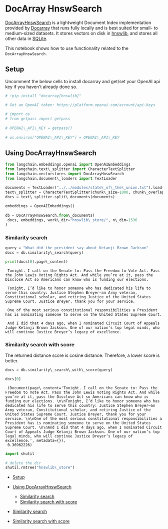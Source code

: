 # DocArray HnswSearch

[DocArrayHnswSearch](https://docs.docarray.org/user_guide/storing/index_hnswlib/) is a lightweight Document Index implementation provided by [Docarray](https://github.com/docarray/docarray) that runs fully locally and is best suited for small- to medium-sized datasets. It stores vectors on disk in [hnswlib](https://github.com/nmslib/hnswlib), and stores all other data in [SQLite](https://www.sqlite.org/index.html).

This notebook shows how to use functionality related to the `DocArrayHnswSearch`.

## Setup[​](#setup "Direct link to Setup")

Uncomment the below cells to install docarray and get/set your OpenAI api key if you haven't already done so.

```python
# !pip install "docarray[hnswlib]"  

```

```python
# Get an OpenAI token: https://platform.openai.com/account/api-keys  
  
# import os  
# from getpass import getpass  
  
# OPENAI\_API\_KEY = getpass()  
  
# os.environ["OPENAI\_API\_KEY"] = OPENAI\_API\_KEY  

```

## Using DocArrayHnswSearch[​](#using-docarrayhnswsearch "Direct link to Using DocArrayHnswSearch")

```python
from langchain.embeddings.openai import OpenAIEmbeddings  
from langchain.text\_splitter import CharacterTextSplitter  
from langchain.vectorstores import DocArrayHnswSearch  
from langchain.document\_loaders import TextLoader  

```

```python
documents = TextLoader("../../modules/state\_of\_the\_union.txt").load()  
text\_splitter = CharacterTextSplitter(chunk\_size=1000, chunk\_overlap=0)  
docs = text\_splitter.split\_documents(documents)  
  
embeddings = OpenAIEmbeddings()  
  
db = DocArrayHnswSearch.from\_documents(  
 docs, embeddings, work\_dir="hnswlib\_store/", n\_dim=1536  
)  

```

### Similarity search[​](#similarity-search "Direct link to Similarity search")

```python
query = "What did the president say about Ketanji Brown Jackson"  
docs = db.similarity\_search(query)  

```

```python
print(docs[0].page\_content)  

```

```text
 Tonight. I call on the Senate to: Pass the Freedom to Vote Act. Pass the John Lewis Voting Rights Act. And while you’re at it, pass the Disclose Act so Americans can know who is funding our elections.   
   
 Tonight, I’d like to honor someone who has dedicated his life to serve this country: Justice Stephen Breyer—an Army veteran, Constitutional scholar, and retiring Justice of the United States Supreme Court. Justice Breyer, thank you for your service.   
   
 One of the most serious constitutional responsibilities a President has is nominating someone to serve on the United States Supreme Court.   
   
 And I did that 4 days ago, when I nominated Circuit Court of Appeals Judge Ketanji Brown Jackson. One of our nation’s top legal minds, who will continue Justice Breyer’s legacy of excellence.  

```

### Similarity search with score[​](#similarity-search-with-score "Direct link to Similarity search with score")

The returned distance score is cosine distance. Therefore, a lower score is better.

```python
docs = db.similarity\_search\_with\_score(query)  

```

```python
docs[0]  

```

```text
 (Document(page\_content='Tonight. I call on the Senate to: Pass the Freedom to Vote Act. Pass the John Lewis Voting Rights Act. And while you’re at it, pass the Disclose Act so Americans can know who is funding our elections. \n\nTonight, I’d like to honor someone who has dedicated his life to serve this country: Justice Stephen Breyer—an Army veteran, Constitutional scholar, and retiring Justice of the United States Supreme Court. Justice Breyer, thank you for your service. \n\nOne of the most serious constitutional responsibilities a President has is nominating someone to serve on the United States Supreme Court. \n\nAnd I did that 4 days ago, when I nominated Circuit Court of Appeals Judge Ketanji Brown Jackson. One of our nation’s top legal minds, who will continue Justice Breyer’s legacy of excellence.', metadata={}),  
 0.36962226)  

```

```python
import shutil  
  
# delete the dir  
shutil.rmtree("hnswlib\_store")  

```

- [Setup](#setup)

- [Using DocArrayHnswSearch](#using-docarrayhnswsearch)

  - [Similarity search](#similarity-search)
  - [Similarity search with score](#similarity-search-with-score)

- [Similarity search](#similarity-search)

- [Similarity search with score](#similarity-search-with-score)

